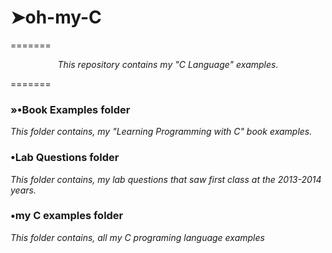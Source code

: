 
<h1>➤oh-my-C</h1>
=======
<p style="text-align:center;"><em>This repository contains my "C Language" examples.</em></p>
=======
<h3>»•Book Examples folder</h3>
<em>This folder contains, my "Learning Programming with C" book examples.</em>

<h3>•Lab Questions folder</h3>
<em>This folder contains, my lab questions that saw first class at the 2013-2014 years.</em>

<h3>•my C examples folder</h3>
<em>This folder contains, all my C programing language examples</em>